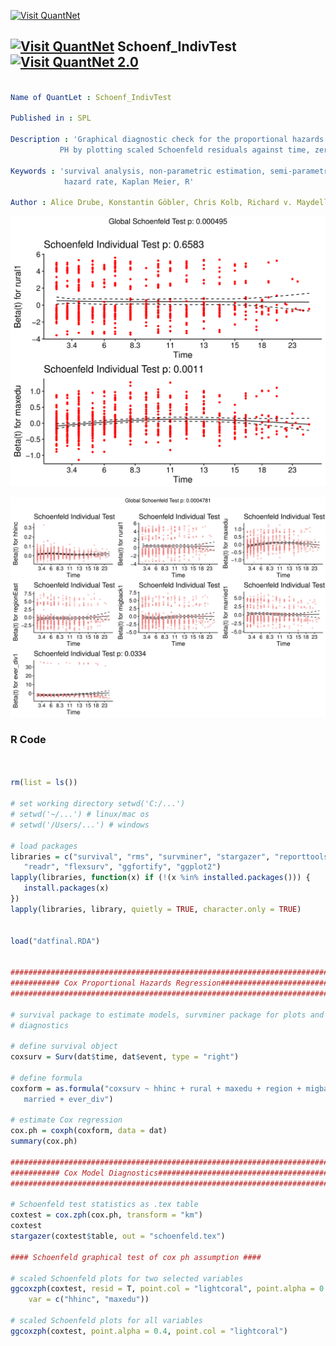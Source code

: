 [<img src="https://github.com/QuantLet/Styleguide-and-FAQ/blob/master/pictures/banner.png" width="888" alt="Visit QuantNet">](http://quantlet.de/)
## [<img src="https://github.com/QuantLet/Styleguide-and-FAQ/blob/master/pictures/qloqo.png" alt="Visit QuantNet">](http://quantlet.de/) **Schoenf_IndivTest** [<img src="https://github.com/QuantLet/Styleguide-and-FAQ/blob/master/pictures/QN2.png" width="60" alt="Visit QuantNet 2.0">](http://quantlet.de/)
```yaml

Name of QuantLet : Schoenf_IndivTest

Published in : SPL

Description : 'Graphical diagnostic check for the proportional hazards (PH) assumption. Test the null hypothesis of 
	       PH by plotting scaled Schoenfeld residuals against time, zero slope under the Null'

Keywords : 'survival analysis, non-parametric estimation, semi-parametric estimation, 
            hazard rate, Kaplan Meier, R'

Author : Alice Drube, Konstantin Göbler, Chris Kolb, Richard v. Maydell

```

![Picture1](schoenfeld2.png)

![Picture1](schoenfeldall.png)

### R Code

```R


rm(list = ls())

# set working directory setwd('C:/...') 
# setwd('~/...') # linux/mac os
# setwd('/Users/...') # windows

# load packages
libraries = c("survival", "rms", "survminer", "stargazer", "reporttools", "dplyr", 
   "readr", "flexsurv", "ggfortify", "ggplot2")
lapply(libraries, function(x) if (!(x %in% installed.packages())) {
   install.packages(x)
})
lapply(libraries, library, quietly = TRUE, character.only = TRUE)


load("datfinal.RDA")


###############################################################################
########### Cox Proportional Hazards Regression################################
###############################################################################

# survival package to estimate models, survminer package for plots and
# diagnostics

# define survival object
coxsurv = Surv(dat$time, dat$event, type = "right")

# define formula
coxform = as.formula("coxsurv ~ hhinc + rural + maxedu + region + migback + 
   married + ever_div")

# estimate Cox regression
cox.ph = coxph(coxform, data = dat)
summary(cox.ph)

###############################################################################
########### Cox Model Diagnostics##############################################
###############################################################################

# Schoenfeld test statistics as .tex table
coxtest = cox.zph(cox.ph, transform = "km")
coxtest
stargazer(coxtest$table, out = "schoenfeld.tex")

#### Schoenfeld graphical test of cox ph assumption ####

# scaled Schoenfeld plots for two selected variables
ggcoxzph(coxtest, resid = T, point.col = "lightcoral", point.alpha = 0.4, 
    var = c("hhinc", "maxedu"))

# scaled Schoenfeld plots for all variables
ggcoxzph(coxtest, point.alpha = 0.4, point.col = "lightcoral")


```
